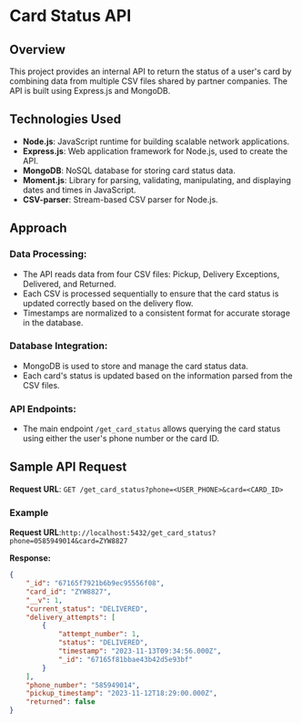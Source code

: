 # Card Status API

## Overview
This project provides an internal API to return the status of a user's card by combining data from multiple CSV files shared by partner companies. The API is built using Express.js and MongoDB.

## Technologies Used
- **Node.js**: JavaScript runtime for building scalable network applications.
- **Express.js**: Web application framework for Node.js, used to create the API.
- **MongoDB**: NoSQL database for storing card status data.
- **Moment.js**: Library for parsing, validating, manipulating, and displaying dates and times in JavaScript.
- **CSV-parser**: Stream-based CSV parser for Node.js.

## Approach
### Data Processing:
- The API reads data from four CSV files: Pickup, Delivery Exceptions, Delivered, and Returned.
- Each CSV is processed sequentially to ensure that the card status is updated correctly based on the delivery flow.
- Timestamps are normalized to a consistent format for accurate storage in the database.

### Database Integration:
- MongoDB is used to store and manage the card status data.
- Each card's status is updated based on the information parsed from the CSV files.

### API Endpoints:
- The main endpoint `/get_card_status` allows querying the card status using either the user's phone number or the card ID.

## Sample API Request
**Request URL**: `GET /get_card_status?phone=<USER_PHONE>&card=<CARD_ID>`

### Example
**Request URL**:`http://localhost:5432/get_card_status?phone=0585949014&card=ZYW8827`

**Response:**
```json
{
    "_id": "67165f7921b6b9ec95556f08",
    "card_id": "ZYW8827",
    "__v": 1,
    "current_status": "DELIVERED",
    "delivery_attempts": [
        {
            "attempt_number": 1,
            "status": "DELIVERED",
            "timestamp": "2023-11-13T09:34:56.000Z",
            "_id": "67165f81bbae43b42d5e93bf"
        }
    ],
    "phone_number": "585949014",
    "pickup_timestamp": "2023-11-12T18:29:00.000Z",
    "returned": false
}